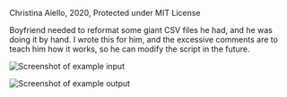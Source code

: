 Christina Aiello, 2020, Protected under MIT License

Boyfriend needed to reformat some giant CSV files he had, and he was doing it by hand. I wrote this for him, and the excessive comments are to teach him how it works, so he can modify the script in the future.

![Screenshot of example input](https://raw.githubusercontent.com/cjaiello/ReformatCsv/master/example-input.png)

![Screenshot of example output](https://raw.githubusercontent.com/cjaiello/ReformatCsv/master/example-output.png)